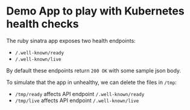 # Demo App to play with Kubernetes health checks

The ruby sinatra app exposes two health endpoints:

* `/.well-known/ready`
* `/.well-known/live`

By default these endpoints return `200 OK` with some sample json body.

To simulate that the app in unhealthy, we can delete the files in `/tmp`:

* `/tmp/ready` affects API endpoint `/.well-known/ready`
* `/tmp/live` affects API endpoint `/.well-known/live`
